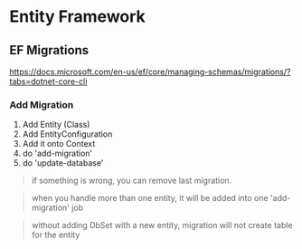 # Entity Framework

## EF Migrations
https://docs.microsoft.com/en-us/ef/core/managing-schemas/migrations/?tabs=dotnet-core-cli

### Add Migration
1) Add Entity (Class)
2) Add EntityConfiguration 
3) Add it onto Context
4) do 'add-migration'
5) do 'update-database'

> if something is wrong, you can remove last migration.

> when you handle more than one entity, it will be added into one 'add-migration' job

> without adding DbSet with a new entity, migration will not create table for the entity
